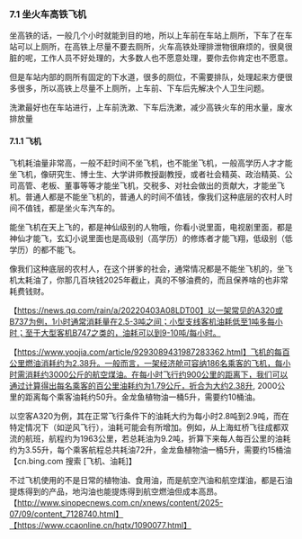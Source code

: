 ### 7.1 坐火车高铁飞机

坐高铁的话，一般几个小时就能到目的地，所以上车前在车站上厕所，下车了在车站可以上厕所，在高铁上尽量不要去厕所，火车高铁处理排泄物很麻烦的，很臭很脏的呢，工作人员不好处理的，大多数人也不愿意处理，要你去你肯定也不愿意。

但是车站内部的厕所有固定的下水道，很多的厕位，不需要排队，处理起来方便很多很多，所以高铁上尽量不上厕所，上车前、下车后先解决个人卫生问题。

洗漱最好也在车站进行，上车前洗漱、下车后洗漱，减少高铁火车的用水量，废水排放量

#### 7.1.1 飞机

飞机耗油量非常高，一般不赶时间不坐飞机，也不能坐飞机，一般高学历人才才能坐飞机，像研究生、博士生、大学讲师教授副教授，或者社会精英、政治精英、公司高管、老板、董事等等才能坐飞机，交税多、对社会做出的贡献大，才能坐飞机。普通人都是不能坐飞机的，普通人的时间不值钱，像我们这种底层的农村人时间不值钱，都是坐火车汽车的。

能坐飞机在天上飞的，都是神仙级别的人物哦，你看小说里面，电视剧里面，都是神仙才能飞，玄幻小说里面也是高级别（高学历）的修炼者才能飞翔，低级别（低学历）的都不能飞。

像我们这种底层的农村人，在这个拼爹的社会，通常情况都是不能坐飞机的，坐飞机太耗油了，你那几百块钱2025年截止，真的不够油费的，而且保养啥的也非常耗费钱财。

【https://news.qq.com/rain/a/20220403A08LDT00】以一架常见的A320或B737为例，1小时通常消耗量在2.5-3吨之间；小型支线客机油耗低至1吨多每小时；至于大型客机B747之类的，油耗可以到9-10吨/每小时。

【https://www.yoojia.com/article/9293089431987283362.html】飞机的每百公里燃油消耗约为2.38升。一般而言，一架经济舱可容纳186名乘客的飞机，每小时需消耗约3000公斤的航空煤油。在每小时飞行约900公里的距离下，我们可以通过计算得出每名乘客的百公里油耗约为1.79公斤，折合为大约2.38升, 2000公里的距离每个乘客油耗约50升。金龙鱼植物油一桶5升，需要约10桶油。

以空客A320为例，其在正常飞行条件下的油耗大约为每小时2.8吨到2.9吨，而在特定情况下（如逆风飞行），油耗可能会有所增加。例如，从上海虹桥飞往成都双流的航班，航程约为1963公里，若总耗油为9.2吨，折算下来每人每百公里的油耗约为3.55升，每个乘客航程总共耗油72升，金龙鱼植物油一桶5升，需要约15桶油【cn.bing.com 搜索 [飞机、油耗]】

不过飞机使用的不是日常的植物油、食用油，而是航空汽油和航空煤油，都是石油提炼得到的产品，地沟油也能提炼得到航空燃油但成本高昂。【http://www.sinopecnews.com.cn/xnews/content/2025-07/09/content_7128740.html】【https://www.ccaonline.cn/hqtx/1090077.html】

